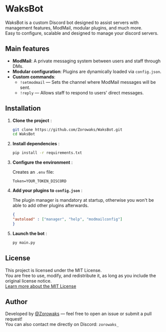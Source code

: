 # WaksBot

WaksBot is a custom Discord bot designed to assist servers with management features, ModMail, modular plugins, and much more.  
Easy to configure, scalable and designed to manage your discord servers.

## Main features

- **ModMail**: A private messaging system between users and staff through DMs.
- **Modular configuration**: Plugins are dynamically loaded via `config.json`.
- **Custom commands**:
  - `!setmodmail` — Sets the channel where ModMail messages will be sent.
  - `!reply` — Allows staff to respond to users' direct messages.

## Installation

1. **Clone the project** :
   ```bash
   git clone https://github.com/Zorowaks/WaksBot.git
   cd WaksBot

2. **Install dependencies** :
    ```bash
    pip install -r requirements.txt

3. **Configure the environment** :

    Creates an `.env` file:
   ```env
   Token=YOUR_TOKEN_DISCORD

4. **Add your plugins to `config.json`** :

   The plugin manager is mandatory at startup, otherwise you won't be able to add other plugins afterwards.
    ```json
    {
    "autoload" : ["manager", "help", "modmailconfig"]
    }
6. **Launch the bot** :
     ```bash
     py main.py

## License

This project is licensed under the MIT License.  
You are free to use, modify, and redistribute it, as long as you include the original license notice.  
[Learn more about the MIT License](https://opensource.org/licenses/MIT)

##  Author

Developed by [@Zorowaks](https://github.com/Zorowaks) — feel free to open an issue or submit a pull request!  
You can also contact me directly on Discord: `zorowaks_`
